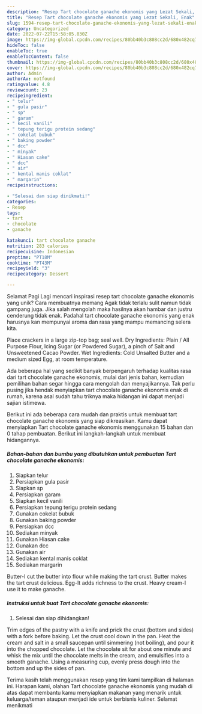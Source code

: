 ```yaml
---
description: "Resep Tart chocolate ganache ekonomis yang Lezat Sekali, Enak"
title: "Resep Tart chocolate ganache ekonomis yang Lezat Sekali, Enak"
slug: 1594-resep-tart-chocolate-ganache-ekonomis-yang-lezat-sekali-enak
category: Uncategorized
date: 2022-07-22T15:58:05.830Z
image: https://img-global.cpcdn.com/recipes/80bb40b3c808cc2d/680x482cq70/tart-chocolate-ganache-ekonomis-foto-resep-utama.jpg
hideToc: false
enableToc: true
enableTocContent: false
thumbnail: https://img-global.cpcdn.com/recipes/80bb40b3c808cc2d/680x482cq70/tart-chocolate-ganache-ekonomis-foto-resep-utama.jpg
cover: https://img-global.cpcdn.com/recipes/80bb40b3c808cc2d/680x482cq70/tart-chocolate-ganache-ekonomis-foto-resep-utama.jpg
author: Admin
authorAv: notfound
ratingvalue: 4.8
reviewcount: 23
recipeingredient:
- " telur"
- " gula pasir"
- " sp"
- " garam"
- " kecil vanili"
- " tepung terigu protein sedang"
- " cokelat bubuk"
- " baking powder"
- " dcc"
- " minyak"
- " Hiasan cake"
- " dcc"
- " air"
- " kental manis coklat"
- " margarin"
recipeinstructions:

- "Selesai dan siap dinikmati!"
categories:
- Resep
tags:
- tart
- chocolate
- ganache

katakunci: tart chocolate ganache 
nutrition: 283 calories
recipecuisine: Indonesian
preptime: "PT18M"
cooktime: "PT43M"
recipeyield: "3"
recipecategory: Dessert

---
```



Selamat Pagi Lagi mencari inspirasi resep tart chocolate ganache ekonomis yang unik? Cara membuatnya memang Agak tidak terlalu sulit namun tidak gampang juga. Jika salah mengolah maka hasilnya akan hambar dan justru cenderung tidak enak. Padahal tart chocolate ganache ekonomis yang enak harusnya kan mempunyai aroma dan rasa yang mampu memancing selera kita.


Place crackers in a large zip-top bag; seal well. Dry Ingredients: Plain / All Purpose Flour, Icing Sugar (or Powdered Sugar), a pinch of Salt and Unsweetened Cacao Powder. Wet Ingredients: Cold Unsalted Butter and a medium sized Egg, at room temperature.

Ada beberapa hal yang sedikit banyak berpengaruh terhadap kualitas rasa dari tart chocolate ganache ekonomis, mulai dari jenis bahan, kemudian pemilihan bahan segar hingga cara mengolah dan menyajikannya. Tak perlu pusing jika hendak menyiapkan tart chocolate ganache ekonomis enak di rumah, karena asal sudah tahu triknya maka hidangan ini dapat menjadi sajian istimewa.


Berikut ini ada beberapa cara mudah dan praktis untuk membuat tart chocolate ganache ekonomis yang siap dikreasikan. Kamu dapat menyiapkan Tart chocolate ganache ekonomis menggunakan 15 bahan dan 0 tahap pembuatan. Berikut ini langkah-langkah untuk membuat hidangannya.

<!--inarticleads1-->

##### Bahan-bahan dan bumbu yang dibutuhkan untuk pembuatan Tart chocolate ganache ekonomis:

1. Siapkan  telur
1. Persiapkan  gula pasir
1. Siapkan  sp
1. Persiapkan  garam
1. Siapkan  kecil vanili
1. Persiapkan  tepung terigu protein sedang
1. Gunakan  cokelat bubuk
1. Gunakan  baking powder
1. Persiapkan  dcc
1. Sediakan  minyak
1. Gunakan  Hiasan cake
1. Gunakan  dcc
1. Gunakan  air
1. Sediakan  kental manis coklat
1. Sediakan  margarin


Butter-I cut the butter into flour while making the tart crust. Butter makes the tart crust delicious. Egg-It adds richness to the crust. Heavy cream-I use it to make ganache. 

<!--inarticleads2-->

##### Instruksi untuk buat Tart chocolate ganache ekonomis:


1. Selesai dan siap dihidangkan!

Trim edges of the pastry with a knife and prick the crust (bottom and sides) with a fork before baking. Let the crust cool down in the pan. Heat the cream and salt in a small saucepan until simmering (not boiling), and pour it into the chopped chocolate. Let the chocolate sit for about one minute and whisk the mix until the chocolate melts in the cream, and emulsifies into a smooth ganache. Using a measuring cup, evenly press dough into the bottom and up the sides of pan. 

Terima kasih telah menggunakan resep yang tim kami tampilkan di halaman ini. Harapan kami, olahan Tart chocolate ganache ekonomis yang mudah di atas dapat membantu kamu menyiapkan makanan yang menarik untuk keluarga/teman ataupun menjadi ide untuk berbisnis kuliner. Selamat menikmati
